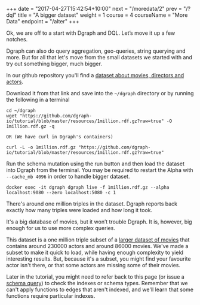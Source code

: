 +++
date = "2017-04-27T15:42:54+10:00"
next = "/moredata/2"
prev = "/?dql"
title = "A bigger dataset"
weight = 1
course = 4
courseName = "More Data"
endpoint = "/alter"
+++

Ok, we are off to a start with Dgraph and DQL. Let’s move it up a few notches.

Dgraph can also do query aggregation, geo-queries, string querying and more. But
for all that let's move from the small datasets we started with and try out
something bigger, much bigger.

In our github repository you'll find a
[dataset about movies, directors and actors](https://github.com/dgraph-io/tutorial/tree/master/resources/1million.rdf.gz).

Download it from that link and save into the `~/dgraph` directory or by running
the following in a terminal

```
cd ~/dgraph
wget "https://github.com/dgraph-io/tutorial/blob/master/resources/1million.rdf.gz?raw=true" -O 1million.rdf.gz -q

OR (We have curl in Dgraph's containers)

curl -L -o 1million.rdf.gz "https://github.com/dgraph-io/tutorial/blob/master/resources/1million.rdf.gz?raw=true"

```

Run the schema mutation using the run button and then load the dataset into
Dgraph from the terminal. You may be required to restart the Alpha with
`--cache_mb 4096` in order to handle bigger dataset.

```
docker exec -it dgraph dgraph live -f 1million.rdf.gz --alpha localhost:9080 --zero localhost:5080 -c 1
```

There's around one million triples in the dataset. Dgraph reports back exactly
how many triples were loaded and how long it took.

<!--There are
actors are described in the dataset.-->

It's a big database of movies, but it won’t trouble Dgraph. It is, however, big
enough for us to use more complex queries.

This dataset is a one million triple subset of a
[larger dataset of movies](https://github.com/dgraph-io/benchmarks/blob/master/data/21million.rdf.gz)
that contains around 230000 actors and around 86000 movies. We've made a subset
to make it quick to load, while having enough complexity to yield interesting
results. But, because it's a subset, you might find your favourite actor isn't
there, or that some actors are missing some of their movies.

Later in the tutorial, you might need to refer back to this page (or issue a
[schema query](../../basic/3)) to check the indexes or schema types. Remember
that we can't apply functions to edges that aren't indexed, and we'll learn that
some functions require particular indexes.
